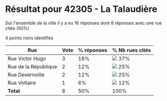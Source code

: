 # Résultat pour 42305 - La Talaudière

Sur l'ensemble de la ville il y a eu 16 réponses dont 8 réponses avec une rue citée (50%)

4 points noirs identifiés

| Rue | Vote | % réponses | % Nb rues cités|
|-----|------|------------|----------------|
| Rue Victor Hugo | 3 | 18% | <img src="../../img/bar_37.gif" />&nbsp;37%|
| Rue de la République | 2 | 12% | <img src="../../img/bar_25.gif" />&nbsp;25%|
| Rue Devernoille | 2 | 12% | <img src="../../img/bar_25.gif" />&nbsp;25%|
| Rue Voltaire | 1 | 6% | <img src="../../img/bar_12.gif" />&nbsp;12%|
| **Total** | 8 | 50% | 100%|
